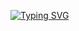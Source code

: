 [![Typing SVG](https://readme-typing-svg.demolab.com/?lines=Hi+there+👋)](https://git.io/typing-svg)
